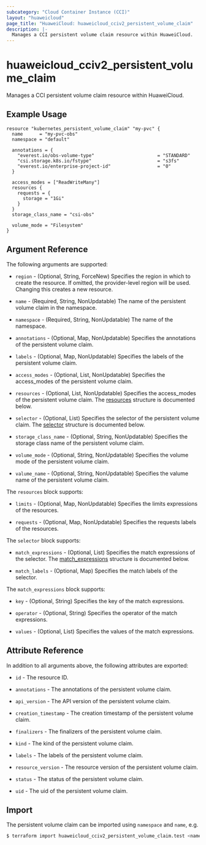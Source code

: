 ```yaml
---
subcategory: "Cloud Container Instance (CCI)"
layout: "huaweicloud"
page_title: "HuaweiCloud: huaweicloud_cciv2_persistent_volume_claim"
description: |-
  Manages a CCI persistent volume claim resource within HuaweiCloud.
---
```


# huaweicloud_cciv2_persistent_volume_claim

Manages a CCI persistent volume claim resource within HuaweiCloud.

## Example Usage

```hcl
resource "kubernetes_persistent_volume_claim" "my-pvc" {
  name      = "my-pvc-obs"
  namespace = "default"

  annotations = {
    "everest.io/obs-volume-type"                       = "STANDARD"
    "csi.storage.k8s.io/fstype"                        = "s3fs"
    "everest.io/enterprise-project-id"                 = "0"
  }

  access_modes = ["ReadWriteMany"]
  resources {
    requests = {
      storage = "1Gi"
    }
  }
  storage_class_name = "csi-obs"

  volume_mode = "Filesystem"
}

```

## Argument Reference

The following arguments are supported:

* `region` - (Optional, String, ForceNew) Specifies the region in which to create the resource.
  If omitted, the provider-level region will be used.
  Changing this creates a new resource.

* `name` - (Required, String, NonUpdatable) The name of the persistent volume claim in the namespace.

* `namespace` - (Required, String, NonUpdatable) The name of the namespace.

* `annotations` - (Optional, Map, NonUpdatable) Specifies the annotations of the persistent volume claim.

* `labels` - (Optional, Map, NonUpdatable) Specifies the labels of the persistent volume claim.

* `access_modes` - (Optional, List, NonUpdatable) Specifies the access_modes of the persistent volume claim.
  
* `resources` - (Optional, List, NonUpdatable) Specifies the access_modes of the persistent volume claim.
  The [resources](#resources) structure is documented below.

* `selector` - (Optional, List) Specifies the selector of the persistent volume claim.
  The [selector](#selector) structure is documented below.

* `storage_class_name` - (Optional, String, NonUpdatable) Specifies the storage class name of the persistent volume claim.

* `volume_mode` - (Optional, String, NonUpdatable) Specifies the volume mode of the persistent volume claim.

* `valume_name` - (Optional, String, NonUpdatable) Specifies the valume name of the persistent volume claim.

<a name="resources"></a>
The `resources` block supports:

* `limits` - (Optional, Map, NonUpdatable) Specifies the limits expressions of the resources.

* `requests` - (Optional, Map, NonUpdatable) Specifies the requests labels of the resources.

<a name="selector"></a>
The `selector` block supports:

* `match_expressions` - (Optional, List) Specifies the match expressions of the selector.
  The [match_expressions](#match_expressions) structure is documented below.

* `match_labels` - (Optional, Map) Specifies the match labels of the selector.

<a name="match_expressions"></a>
The `match_expressions` block supports:

* `key` - (Optional, String) Specifies the key of the match expressions.

* `operator` - (Optional, String) Specifies the operator of the match expressions.

* `values` - (Optional, List) Specifies the values of the match expressions.

## Attribute Reference

In addition to all arguments above, the following attributes are exported:

* `id` - The resource ID.

* `annotations` - The annotations of the persistent volume claim.

* `api_version` - The API version of the persistent volume claim.

* `creation_timestamp` - The creation timestamp of the persistent volume claim.

* `finalizers` - The finalizers of the persistent volume claim.

* `kind` - The kind of the persistent volume claim.

* `labels` - The labels of the persistent volume claim.

* `resource_version` - The resource version of the persistent volume claim.

* `status` - The status of the persistent volume claim.

* `uid` - The uid of the persistent volume claim.

## Import

The persistent volume claim can be imported using `namespace` and `name`, e.g.

```bash
$ terraform import huaweicloud_cciv2_persistent_volume_claim.test <namespace/name>
```
